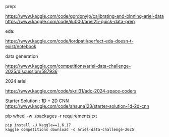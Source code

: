 prep:

https://www.kaggle.com/code/gordonyip/calibrating-and-binning-ariel-data
https://www.kaggle.com/code/ilu000/ariel25-quick-data-prep


eda:

https://www.kaggle.com/code/lordpatil/perfect-eda-doesn-t-exist/notebook


data generation

https://www.kaggle.com/competitions/ariel-data-challenge-2025/discussion/587936

2024 ariel

https://www.kaggle.com/code/skril31/adc-2024-space-coders


Starter Solution : 1D + 2D CNN
https://www.kaggle.com/code/ahsuna123/starter-solution-1d-2d-cnn

pip wheel -w ./packages -r requirements.txt

    pip install -U kaggle==1.6.17
    kaggle competitions download -c ariel-data-challenge-2025